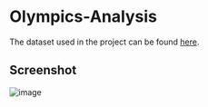 # Olympics-Analysis

The dataset used in the project can be found [here](https://www.kaggle.com/datasets/heesoo37/120-years-of-olympic-history-athletes-and-results).

## Screenshot

![image](https://github.com/Amann09/Olympics-Analysis/assets/100956289/9ad50f2b-78fe-45c2-a6a0-adcddca2d7bb)
